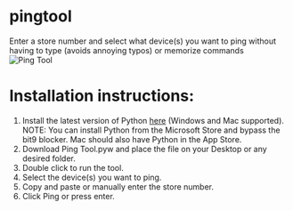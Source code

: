 # pingtool
Enter a store number and select what device(s) you want to ping without having to type (avoids annoying typos) or memorize commands
<br>
![Ping Tool](https://github.com/TheCodesterr/pingtool/assets/34100586/21d163cb-9831-42cb-80c3-9fb459e997c5)
# Installation instructions: 
1. Install the latest version of Python [here](https://www.python.org/downloads/) (Windows and Mac supported).<br>
NOTE: You can install Python from the Microsoft Store and bypass the bit9 blocker. Mac should also have Python in the App Store.
3. Download Ping Tool.pyw and place the file on your Desktop or any desired folder.
4. Double click to run the tool.
5. Select the device(s) you want to ping.
6. Copy and paste or manually enter the store number.
7. Click Ping or press enter.
